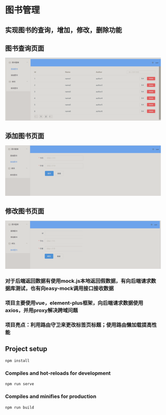 # 图书管理

## 实现图书的查询，增加，修改，删除功能

## 图书查询页面
![image](https://github.com/yayaya-pro/BookManagement/blob/master/images/serachbook.png)

## 添加图书页面
![image](https://github.com/yayaya-pro/BookManagement/blob/master/images/addbook.png)

## 修改图书页面
![image](https://github.com/yayaya-pro/BookManagement/blob/master/images/modification.png)

### 对于后端返回数据有使用mock.js本地返回假数据，有向后端请求数据库测试，也有向easy-mock调用接口接收数据
### 项目主要使用vue，element-plus框架，向后端请求数据使用axios，并用proxy解决跨域问题
### 项目亮点：利用路由守卫来更改标签页标题；使用路由懒加载提高性能

## Project setup
```
npm install
```

### Compiles and hot-reloads for development
```
npm run serve
```

### Compiles and minifies for production
```
npm run build
```
